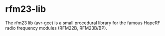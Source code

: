 rfm23-lib
=========

The rfm23 lib (avr-gcc) is a small procedural library for the famous HopeRF radio frequency modules (RFM22B, RFM23B/BP).